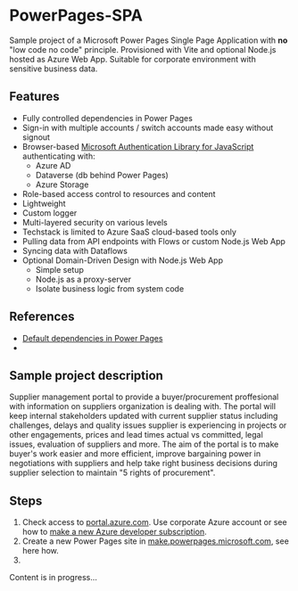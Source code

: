 # PowerPages-SPA

Sample project of a Microsoft Power Pages Single Page Application with **no** "low code no code" principle. Provisioned with Vite and optional Node.js hosted as Azure Web App. Suitable for corporate environment with sensitive business data.

## Features
  - Fully controlled dependencies in Power Pages
  - Sign-in with multiple accounts / switch accounts made easy without signout
  - Browser-based [Microsoft Authentication Library for JavaScript](https://github.com/AzureAD/microsoft-authentication-library-for-js/tree/dev/lib/msal-browser) authenticating with:
    - Azure AD
    - Dataverse (db behind Power Pages)
    - Azure Storage
  - Role-based access control to resources and content
  - Lightweight
  - Custom logger
  - Multi-layered security on various levels
  - Techstack is limited to Azure SaaS cloud-based tools only
  - Pulling data from API endpoints with Flows or custom Node.js Web App
  - Syncing data with Dataflows
  - Optional Domain-Driven Design with Node.js Web App
    - Simple setup
    - Node.js as a proxy-server
    - Isolate business logic from system code

## References
  - [Default dependencies in Power Pages](https://dev.to/andrewelans/login-redirect-in-power-pages-spa-with-hash-and-query-params-4o5)
  - 
## Sample project description

Supplier management portal to provide a buyer/procurement proffesional with information on suppliers organization is dealing with. The portal will keep internal stakeholders updated with current supplier status including challenges, delays and quality issues supplier is experiencing in projects or other engagements, prices and lead times actual vs committed, legal issues, evaluation of suppliers and more. The aim of the portal is to make buyer's work easier and more efficient, improve bargaining power in negotiations with suppliers and help take right business decisions during supplier selection to maintain "5 rights of procurement".

## Steps

1) Check access to [portal.azure.com](https://portal.azure.com). Use corporate Azure account or see how to [make a new Azure developer subscription](https://dev.to/andrewelans/how-i-enrolled-in-microsoft-365-developer-program-28m6). 
2) Create a new Power Pages site in [make.powerpages.microsoft.com](make.powerpages.microsoft.com), see here how.
3) 

Content is in progress...
